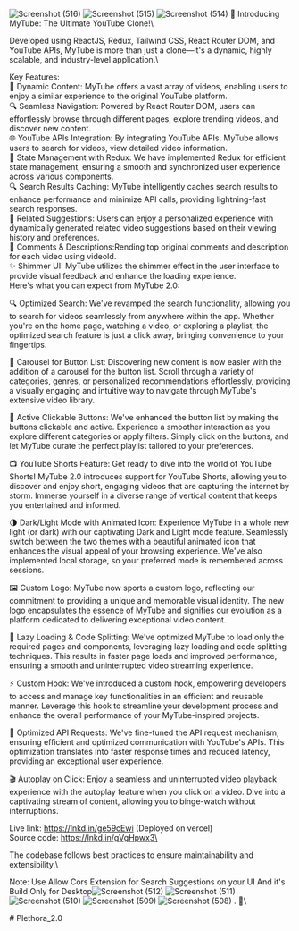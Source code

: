 ![Screenshot (516)](https://github.com/ThotaRitikesh/MyTube/assets/91207994/5a776f74-10d0-4c57-a110-b1b4307f04f4)
![Screenshot (515)](https://github.com/ThotaRitikesh/MyTube/assets/91207994/439f1a14-9408-4a7b-92bb-8e943afb1c5c)
![Screenshot (514)](https://github.com/ThotaRitikesh/MyTube/assets/91207994/99a343c9-85df-40a3-b2ec-afb06ad2f58b)
🚀 Introducing MyTube: The Ultimate YouTube Clone!\

Developed using ReactJS, Redux, Tailwind CSS, React Router DOM, and YouTube APIs, MyTube is more than just a clone—it's a dynamic, highly scalable, and industry-level application.\

Key Features:\
🎥 Dynamic Content: MyTube offers a vast array of videos, enabling users to enjoy a similar experience to the original YouTube platform.\
🔍 Seamless Navigation: Powered by React Router DOM, users can effortlessly browse through different pages, explore trending videos, and discover new content.\
🌐 YouTube APIs Integration: By integrating YouTube APIs, MyTube allows users to search for videos, view detailed video information.\
🔐 State Management with Redux: We have implemented Redux for efficient state management, ensuring a smooth and synchronized user experience across various components.\
🔍 Search Results Caching: MyTube intelligently caches search results to enhance performance and minimize API calls, providing lightning-fast search responses.\
🧩 Related Suggestions: Users can enjoy a personalized experience with dynamically generated related video suggestions based on their viewing history and preferences.\
💬 Comments & Descriptions:Rending top original comments and description for each video using videoId.\
✨ Shimmer UI: MyTube utilizes the shimmer effect in the user interface to provide visual feedback and enhance the loading experience.\
Here's what you can expect from MyTube 2.0:

🔍 Optimized Search: We've revamped the search functionality, allowing you to search for videos seamlessly from anywhere within the app. Whether you're on the home page, watching a video, or exploring a playlist, the optimized search feature is just a click away, bringing convenience to your fingertips.

🎠 Carousel for Button List: Discovering new content is now easier with the addition of a carousel for the button list. Scroll through a variety of categories, genres, or personalized recommendations effortlessly, providing a visually engaging and intuitive way to navigate through MyTube's extensive video library.

🔘 Active Clickable Buttons: We've enhanced the button list by making the buttons clickable and active. Experience a smoother interaction as you explore different categories or apply filters. Simply click on the buttons, and let MyTube curate the perfect playlist tailored to your preferences.

📺 YouTube Shorts Feature: Get ready to dive into the world of YouTube Shorts! MyTube 2.0 introduces support for YouTube Shorts, allowing you to discover and enjoy short, engaging videos that are capturing the internet by storm. Immerse yourself in a diverse range of vertical content that keeps you entertained and informed.

🌗 Dark/Light Mode with Animated Icon: Experience MyTube in a whole new light (or dark) with our captivating Dark and Light mode feature. Seamlessly switch between the two themes with a beautiful animated icon that enhances the visual appeal of your browsing experience. We've also implemented local storage, so your preferred mode is remembered across sessions.

🖼️ Custom Logo: MyTube now sports a custom logo, reflecting our commitment to providing a unique and memorable visual identity. The new logo encapsulates the essence of MyTube and signifies our evolution as a platform dedicated to delivering exceptional video content.

🚀 Lazy Loading & Code Splitting: We've optimized MyTube to load only the required pages and components, leveraging lazy loading and code splitting techniques. This results in faster page loads and improved performance, ensuring a smooth and uninterrupted video streaming experience.

⚡️ Custom Hook: We've introduced a custom hook, empowering developers to access and manage key functionalities in an efficient and reusable manner. Leverage this hook to streamline your development process and enhance the overall performance of your MyTube-inspired projects.

🚀 Optimized API Requests: We've fine-tuned the API request mechanism, ensuring efficient and optimized communication with YouTube's APIs. This optimization translates into faster response times and reduced latency, providing an exceptional user experience.

🎬 Autoplay on Click: Enjoy a seamless and uninterrupted video playback experience with the autoplay feature when you click on a video. Dive into a captivating stream of content, allowing you to binge-watch without interruptions.

Live link: https://lnkd.in/ge59cEwi (Deployed on vercel)\
Source code: https://lnkd.in/gVgHpwx3\

The codebase follows best practices to ensure maintainability and extensibility.\

Note: Use Allow Cors Extension for Search Suggestions on your UI And it's Build Only for Desktop![Screenshot (512)](https://github.com/ThotaRitikesh/MyTube/assets/91207994/3113fc97-fcb3-435a-9afa-5e87b5fc3a1d)
![Screenshot (511)](https://github.com/ThotaRitikesh/MyTube/assets/91207994/c12fbab1-be4a-4761-bba7-229d713cd6aa)
![Screenshot (510)](https://github.com/ThotaRitikesh/MyTube/assets/91207994/f3621919-06e6-4d70-a7c6-a47a0cc9ebc3)
![Screenshot (509)](https://github.com/ThotaRitikesh/MyTube/assets/91207994/f662ba8b-16f9-4b82-883d-716e0214a7a8)
![Screenshot (508)](https://github.com/ThotaRitikesh/MyTube/assets/91207994/dea0a403-5ff1-491f-ad01-ae1ba4e424ea)
. 🙏\


#   P l e t h o r a _ 2 . 0  
 